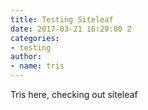 ```yaml
---
title: Testing Siteleaf
date: 2017-03-21 16:29:00 Z
categories:
- testing
author:
- name: tris
---
```


Tris here, checking out siteleaf